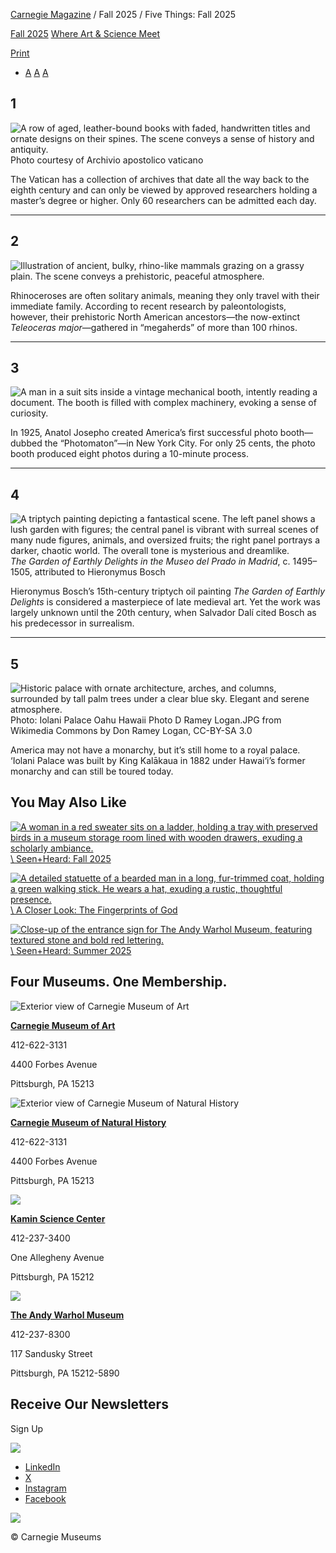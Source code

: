 [Carnegie Magazine](https://carnegiemuseums.org/carnegie-magazine/) / Fall 2025 / Five Things: Fall 2025

[Fall 2025](https://carnegiemuseums.org/category/carnegie-magazine/fall-205/) [Where Art & Science Meet](https://carnegiemuseums.org/tag/where-art-science-meet/)

[Print](https://carnegiemuseums.org/carnegie-magazine/fall-205/five-things-fall-2025/)

- [A](https://carnegiemuseums.org/carnegie-magazine/fall-205/five-things-fall-2025/# "Decrease font size") [A](https://carnegiemuseums.org/carnegie-magazine/fall-205/five-things-fall-2025/# "Reset font size") [A](https://carnegiemuseums.org/carnegie-magazine/fall-205/five-things-fall-2025/# "Increase font size")

## 1

![A row of aged, leather-bound books with faded, handwritten titles and ornate designs on their spines. The scene conveys a sense of history and antiquity.](https://carnegiemuseums.org/wp-content/uploads/fall25-five-things-vatican.jpg)Photo courtesy of Archivio apostolico vaticano

The Vatican has a collection of archives that date all the way back to the eighth century and can only be viewed by approved researchers holding a master’s degree or higher. Only 60 researchers can be admitted each day.

* * *

## 2

![Illustration of ancient, bulky, rhino-like mammals grazing on a grassy plain. The scene conveys a prehistoric, peaceful atmosphere.](https://carnegiemuseums.org/wp-content/uploads/fall25-five-things-rhino.jpg)

Rhinoceroses are often solitary animals, meaning they only travel with their immediate family. According to recent research by paleontologists, however, their prehistoric North American ancestors—the now-extinct _Teleoceras major_—gathered in “megaherds” of more than 100 rhinos.

* * *

## 3

![A man in a suit sits inside a vintage mechanical booth, intently reading a document. The booth is filled with complex machinery, evoking a sense of curiosity.](https://carnegiemuseums.org/wp-content/uploads/fall25-five-things-photomatron.jpg)

In 1925, Anatol Josepho created America’s first successful photo booth—dubbed the “Photomaton”—in New York City. For only 25 cents, the photo booth produced eight photos during a 10-minute process.

* * *

## 4

![A triptych painting depicting a fantastical scene. The left panel shows a lush garden with figures; the central panel is vibrant with surreal scenes of many nude figures, animals, and oversized fruits; the right panel portrays a darker, chaotic world. The overall tone is mysterious and dreamlike.](https://carnegiemuseums.org/wp-content/uploads/fall25-five-things-garden.jpg)_The Garden of Earthly Delights in the Museo del Prado in Madrid_, c. 1495–1505, attributed to Hieronymus Bosch

Hieronymus Bosch’s 15th-century triptych oil painting _The Garden of Earthly Delights_ is considered a masterpiece of late medieval art. Yet the work was largely unknown until the 20th century, when Salvador Dalí cited Bosch as his predecessor in surrealism.

* * *

## 5

![Historic palace with ornate architecture, arches, and columns, surrounded by tall palm trees under a clear blue sky. Elegant and serene atmosphere.](https://carnegiemuseums.org/wp-content/uploads/fall25-five-things-palace.jpg)Photo: Iolani Palace Oahu Hawaii Photo D Ramey Logan.JPG from Wikimedia Commons by Don Ramey Logan, CC-BY-SA 3.0

America may not have a monarchy, but it’s still home to a royal palace. ‘Iolani Palace was built by King Kalākaua in 1882 under Hawai‘i’s former monarchy and can still be toured today.

## You May Also Like

[![A woman in a red sweater sits on a ladder, holding a tray with preserved birds in a museum storage room lined with wooden drawers, exuding a scholarly ambiance.](https://carnegiemuseums.org/wp-content/uploads/fall25-seen-heard-sq.jpg)\\
Seen+Heard: Fall 2025](https://carnegiemuseums.org/carnegie-magazine/fall-205/seenheard-fall-2025/)

[![A detailed statuette of a bearded man in a long, fur-trimmed coat, holding a green walking stick. He wears a hat, exuding a rustic, thoughtful presence.](https://carnegiemuseums.org/wp-content/uploads/fall25-closer-look-hero-430x260.jpg)\\
A Closer Look: The Fingerprints of God](https://carnegiemuseums.org/carnegie-magazine/fall-205/the-fingerprints-of-god/)

[![Close-up of the entrance sign for The Andy Warhol Museum, featuring textured stone and bold red lettering.](https://carnegiemuseums.org/wp-content/uploads/sum25-seen-heard-sq.jpg)\\
Seen+Heard: Summer 2025](https://carnegiemuseums.org/carnegie-magazine/summer-2025/seenheard-summer-2025/)

## Four Museums. One Membership.

![Exterior view of Carnegie Museum of Art](https://carnegiemuseums.org/wp-content/uploads/footer-cma.jpg)

**[Carnegie Museum of Art](http://cmoa.org/)**

412-622-3131

4400 Forbes Avenue

Pittsburgh, PA 15213

![Exterior view of Carnegie Museum of Natural History](https://carnegiemuseums.org/wp-content/uploads/footer-cmnh.jpg)

**[Carnegie Museum of Natural History](http://carnegiemnh.org/)**

412-622-3131

4400 Forbes Avenue

Pittsburgh, PA 15213

![](https://carnegiemuseums.org/wp-content/uploads/new-footer-ksc.jpg)

**[Kamin Science Center](https://kaminsciencecenter.org/)**

412-237-3400

One Allegheny Avenue

Pittsburgh, PA 15212

[![](https://carnegiemuseums.org/wp-content/uploads/andy-warhol-museum-rev.webp)](http://warhol.org/)

**[The Andy Warhol Museum](http://warhol.org/)**

412-237-8300

117 Sandusky Street

Pittsburgh, PA 15212-5890

## Receive Our Newsletters

Sign Up

![](https://carnegiemuseums.org/wp-content/uploads/carnegie-logo-white.svg)

- [LinkedIn](https://www.linkedin.com/company/carnegie-museums-of-pittsburgh/)
- [X](https://twitter.com/CarnegieMembers/)
- [Instagram](https://www.instagram.com/carnegiemuseums/)
- [Facebook](https://www.facebook.com/CarnegieMembers/)

[![](https://carnegiemuseums.org/wp-content/uploads/RAD-Primary-Logo.svg)](https://www.radworkshere.org/)

© Carnegie Museums
